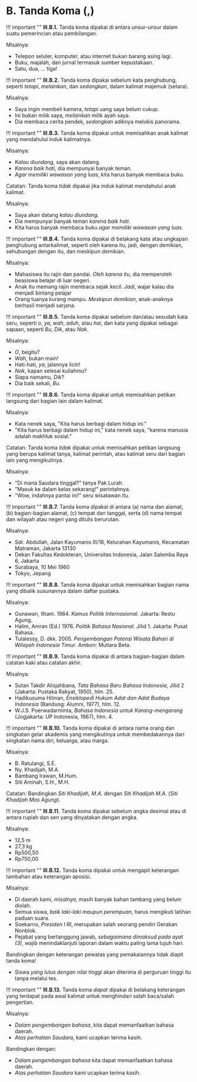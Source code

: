 # B. Tanda Koma (,)

!!! important ""
	**III.B.1.** Tanda koma dipakai di antara unsur-unsur dalam suatu pemerincian atau pembilangan.

Misalnya:

- Telepon seluler, komputer, atau internet bukan barang asing lagi.
- Buku, majalah, dan jurnal termasuk sumber kepustakaan.
- Satu, dua, ... tiga!

!!! important ""
	**III.B.2.** Tanda koma dipakai sebelum kata penghubung, seperti *tetapi*, *melainkan*, dan *sedangkan*, dalam kalimat majemuk (setara).

Misalnya:

- Saya ingin membeli kamera, *tetapi* uang saya belum cukup.
- Ini bukan milik saya, *melainkan* milik ayah saya.
- Dia membaca cerita pendek, *sedangkan* adiknya melukis panorama.

!!! important ""
	**III.B.3.** Tanda koma dipakai untuk memisahkan anak kalimat yang mendahului induk kalimatnya.

Misalnya:

- *Kalau diundang*, saya akan datang.
- *Karena baik hati*, dia mempunyai banyak teman.
- *Agar memiliki wawasan yang luas*, kita harus banyak membaca buku.

Catatan: Tanda koma *tidak* dipakai jika induk kalimat mendahului anak kalimat.

Misalnya:

- Saya akan datang *kalau diundang*.
- Dia mempunyai banyak teman *karena baik hati*.
- Kita harus banyak membaca buku *agar memiliki wawasan yang luas*.

!!! important ""
	**III.B.4.** Tanda koma dipakai di belakang kata atau ungkapan penghubung antarkalimat, seperti oleh karena itu, jadi, dengan demikian, sehubungan dengan itu, dan meskipun demikian.

Misalnya:

- Mahasiswa itu rajin dan pandai. *Oleh karena itu*, dia memperoleh beasiswa belajar di luar negeri.
- Anak itu memang rajin membaca sejak kecil. *Jadi*, wajar kalau dia menjadi bintang pelajar
- Orang tuanya kurang mampu. *Meskipun demikian*, anak-anaknya berhasil menjadi sarjana.

!!! important ""
	**III.B.5.** Tanda koma dipakai sebelum dan/atau sesudah kata seru, seperti *o*, *ya*, *wah*, *aduh*, atau *hai*, dan kata yang dipakai sebagai sapaan, seperti *Bu*, *Dik*, atau *Nak*.

Misalnya:

- *O*, begitu?
- *Wah*, bukan main!
- Hati-hati, *ya*, jalannya licin!
- *Nak*, kapan selesai kuliahmu?
- Siapa namamu, *Dik*?
- Dia baik sekali, *Bu*.

!!! important ""
	**III.B.6.** Tanda koma dipakai untuk memisahkan petikan langsung dari bagian lain dalam kalimat.

Misalnya:

- Kata nenek saya, "Kita harus berbagi dalam hidup ini."
- "Kita harus berbagi dalam hidup ini," kata nenek saya, "karena manusia adalah makhluk sosial."

Catatan: Tanda koma *tidak* dipakai untuk memisahkan petikan langsung yang berupa kalimat tanya, kalimat perintah, atau kalimat seru dari bagian lain yang mengikutinya.

Misalnya:

- "Di mana Saudara tinggal?" tanya Pak Lurah.
- "Masuk ke dalam kelas sekarang!" perintahnya.
- "Wow, indahnya pantai ini!" seru wisatawan itu.

!!! important ""
	**III.B.7.** Tanda koma dipakai di antara (a) nama dan alamat, (b) bagian-bagian alamat, (c) tempat dan tanggal, serta (d) nama tempat dan wilayah atau negeri yang ditulis berurutan.

Misalnya:

- Sdr. Abdullah, Jalan Kayumanis III/18, Kelurahan Kayumanis, Kecamatan Matraman, Jakarta 13130
- Dekan Fakultas Kedokteran, Universitas Indonesia, Jalan Salemba Raya 6, Jakarta
- Surabaya, 10 Mei 1960
- Tokyo, Jepang

!!! important ""
	**III.B.8.** Tanda koma dipakai untuk memisahkan bagian nama yang dibalik susunannya dalam daftar pustaka.

Misalnya:

- Gunawan, Ilham. 1984. *Kamus Politik Internasional*. Jakarta: Restu Agung.
- Halim, Amran (Ed.) 1976. *Politik Bahasa Nasional*. Jilid 1. Jakarta: Pusat Bahasa.
- Tulalessy, D. dkk. 2005. *Pengembangan Potensi Wisata Bahari di Wilayah Indonesia Timur*. Ambon: Mutiara Beta.

!!! important ""
	**III.B.9.** Tanda koma dipakai di antara bagian-bagian dalam catatan kaki atau catatan akhir.

Misalnya:

- Sutan Takdir Alisjahbana, *Tata Bahasa Baru Bahasa Indonesia*, Jilid 2 (Jakarta: Pustaka Rakyat, 1950), hlm. 25.
- Hadikusuma Hilman, *Ensiklopedi Hukum Adat dan Adat Budaya Indonesia* (Bandung: Alumni, 1977), hlm. 12.
- W.J.S. Poerwadarminta, *Bahasa Indonesia untuk Karang-mengarang* (Jogjakarta: UP Indonesia, 1967), hlm. 4.

!!! important ""
	**III.B.10.** Tanda koma dipakai di antara nama orang dan singkatan gelar akademis yang mengikutinya untuk membedakannya dari singkatan nama diri, keluarga, atau marga.

Misalnya:

- B. Ratulangi, S.E.
- Ny. Khadijah, M.A.
- Bambang Irawan, M.Hum.
- Siti Aminah, S.H., M.H.

Catatan: Bandingkan *Siti Khadijah, M.A.* dengan *Siti Khadijah M.A.* (*Siti Khadijah Mas Agung*).

!!! important ""
	**III.B.11.** Tanda koma dipakai sebelum angka desimal atau di antara rupiah dan sen yang dinyatakan dengan angka.

Misalnya:

- 12,5 m
- 27,3 kg
- Rp500,50
- Rp750,00

!!! important ""
	**III.B.12.** Tanda koma dipakai untuk mengapit keterangan tambahan atau keterangan aposisi.

Misalnya:

- Di daerah kami, *misalnya*, masih banyak bahan tambang yang belum diolah.
- Semua siswa, *baik laki-laki maupun perempuan*, harus mengikuti latihan paduan suara.
- Soekarno, *Presiden I RI*, merupakan salah seorang pendiri Gerakan Nonblok.
- Pejabat yang bertanggung jawab, *sebagaimana dimaksud pada ayat (3)*, wajib menindaklanjuti laporan dalam waktu paling lama tujuh hari.

Bandingkan dengan keterangan pewatas yang pemakaiannya tidak diapit tanda koma!

- Siswa *yang lulus dengan nilai tinggi* akan diterima di perguruan tinggi itu tanpa melalui tes.

!!! important ""
	**III.B.13.** Tanda koma *dapat* dipakai di belakang keterangan yang terdapat pada awal kalimat untuk menghindari salah baca/salah pengertian.

Misalnya:

- *Dalam pengembangan bahasa*, kita dapat memanfaatkan bahasa daerah.
- *Atas perhatian Saudara*, kami ucapkan terima kasih.

Bandingkan dengan:

- *Dalam pengembangan bahasa* kita dapat memanfaatkan bahasa daerah.
- *Atas perhatian Saudara* kami ucapkan terima kasih.
